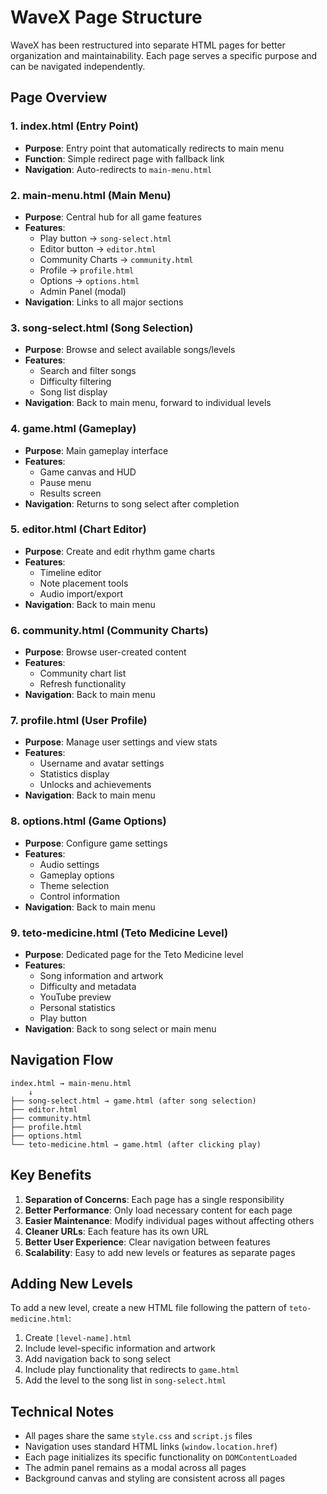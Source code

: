 # WaveX Page Structure

WaveX has been restructured into separate HTML pages for better organization and maintainability. Each page serves a specific purpose and can be navigated independently.

## Page Overview

### 1. **index.html** (Entry Point)
- **Purpose**: Entry point that automatically redirects to main menu
- **Function**: Simple redirect page with fallback link
- **Navigation**: Auto-redirects to `main-menu.html`

### 2. **main-menu.html** (Main Menu)
- **Purpose**: Central hub for all game features
- **Features**: 
  - Play button → `song-select.html`
  - Editor button → `editor.html`
  - Community Charts → `community.html`
  - Profile → `profile.html`
  - Options → `options.html`
  - Admin Panel (modal)
- **Navigation**: Links to all major sections

### 3. **song-select.html** (Song Selection)
- **Purpose**: Browse and select available songs/levels
- **Features**:
  - Search and filter songs
  - Difficulty filtering
  - Song list display
- **Navigation**: Back to main menu, forward to individual levels

### 4. **game.html** (Gameplay)
- **Purpose**: Main gameplay interface
- **Features**:
  - Game canvas and HUD
  - Pause menu
  - Results screen
- **Navigation**: Returns to song select after completion

### 5. **editor.html** (Chart Editor)
- **Purpose**: Create and edit rhythm game charts
- **Features**:
  - Timeline editor
  - Note placement tools
  - Audio import/export
- **Navigation**: Back to main menu

### 6. **community.html** (Community Charts)
- **Purpose**: Browse user-created content
- **Features**:
  - Community chart list
  - Refresh functionality
- **Navigation**: Back to main menu

### 7. **profile.html** (User Profile)
- **Purpose**: Manage user settings and view stats
- **Features**:
  - Username and avatar settings
  - Statistics display
  - Unlocks and achievements
- **Navigation**: Back to main menu

### 8. **options.html** (Game Options)
- **Purpose**: Configure game settings
- **Features**:
  - Audio settings
  - Gameplay options
  - Theme selection
  - Control information
- **Navigation**: Back to main menu

### 9. **teto-medicine.html** (Teto Medicine Level)
- **Purpose**: Dedicated page for the Teto Medicine level
- **Features**:
  - Song information and artwork
  - Difficulty and metadata
  - YouTube preview
  - Personal statistics
  - Play button
- **Navigation**: Back to song select or main menu

## Navigation Flow

```
index.html → main-menu.html
    ↓
├── song-select.html → game.html (after song selection)
├── editor.html
├── community.html
├── profile.html
├── options.html
└── teto-medicine.html → game.html (after clicking play)
```

## Key Benefits

1. **Separation of Concerns**: Each page has a single responsibility
2. **Better Performance**: Only load necessary content for each page
3. **Easier Maintenance**: Modify individual pages without affecting others
4. **Cleaner URLs**: Each feature has its own URL
5. **Better User Experience**: Clear navigation between features
6. **Scalability**: Easy to add new levels or features as separate pages

## Adding New Levels

To add a new level, create a new HTML file following the pattern of `teto-medicine.html`:

1. Create `[level-name].html`
2. Include level-specific information and artwork
3. Add navigation back to song select
4. Include play functionality that redirects to `game.html`
5. Add the level to the song list in `song-select.html`

## Technical Notes

- All pages share the same `style.css` and `script.js` files
- Navigation uses standard HTML links (`window.location.href`)
- Each page initializes its specific functionality on `DOMContentLoaded`
- The admin panel remains as a modal across all pages
- Background canvas and styling are consistent across all pages
